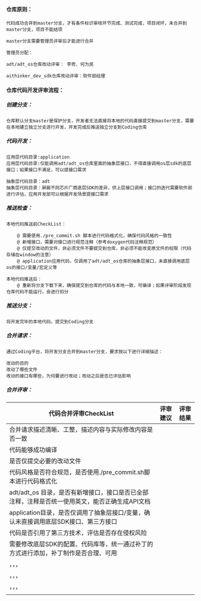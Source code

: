 #### 仓库原则：

```
代码成功合并到master分支，才有条件标识审核环节完成、测试完成，项目闭环，未合并到master分支，项目不能结项

master分支需要管理员评审后才能进行合并
```

```
管理员分配：

adt/adt_os仓库改动评审： 李奇、何为民

aithinker_dev_sdk仓库改动评审：软件部经理
```



#### 仓库代码开发评审流程：



##### 创建分支：

```
仓库默认分支master是保护分支，开发者无法直接将本地的代码直接提交到master分支，需要在本地建立独立分支进行开发，开发完成后推送独立分支到Coding仓库
```

##### 代码开发：

```
应用层代码目录:application
应用层代码目录:仅能调用adt/adt_os仓库里面的抽象层接口，不得直接调用os层sdk的底层接口；如果接口不满足，可以提接口需求
```

```
抽象层代码目录：adt
抽象层代码目录：屏蔽不同芯片厂商底层SDK的差异，供上层接口调用；接口的迭代需要软件部进行评估，应用开发部可以根据开发场景提接口需求
```

##### 推送检查：

```
本地代码推送前CheckList：

	@ 需要使用./pre_commit.sh 脚本进行代码格式化，确保代码风格的一致性
	@ 新增接口，需要对接口进行规范注释（参考doxygen代码注释规范）
	@ 仅提交改动的文件，非必须文件不要提交到仓库，非必须不能改变原文件的权限（代码存储在window的注意）
	@ application应用代码，仅调用了adt/adt_os仓库的抽象层接口，未直接调用底层os的接口/变量/宏定义等

本地代码推送后：
	@ 重新将分支下载下来，确保提交到仓库的代码与本地一致，可编译；如果评审阶段发现仓库代码不能运行，会进行扣分
```

##### 推送分支：

```
将开发完毕的本地代码，提交到Coding分支
```

##### 合并请求：

```
通过Coding平台，将开发分支合并到master分支，要求按以下进行详细描述：

改动的目的
改动了哪些文件
改动的接口有哪些，为何要进行改动；改动之后是否已评估影响
```

##### 合并评审：

| 代码合并评审CheckList                                        | 评审建议 | 评审结果 |
| ------------------------------------------------------------ | -------- | -------- |
| 合并请求描述清晰、工整，描述内容与实际修改内容是否一致       |          |          |
| 代码能够成功编译                                             |          |          |
| 是否仅提交必要的改动文件                                     |          |          |
| 代码风格是否符合规范，是否使用./pre_commit.sh脚本进行代码格式化 |          |          |
| adt/adt_os 目录，是否有新增接口，接口是否已全部注释，注释是否统一使用英文，能否正确生成API文档 |          |          |
| application目录，是否仅调用了抽象层接口/变量，确认未直接调用底层SDK接口、第三方接口 |          |          |
| 代码是否引用了第三方技术，评估是否存在侵权风险               |          |          |
| 需要修改底层SDK的配置、代码库等，统一通过补丁的方式进行添加，补丁制作是否合理、可用 |          |          |
| ，，，                                                       |          |          |
| ，，，                                                       |          |          |
| ，，，                                                       |          |          |
|                                                              |          |          |











